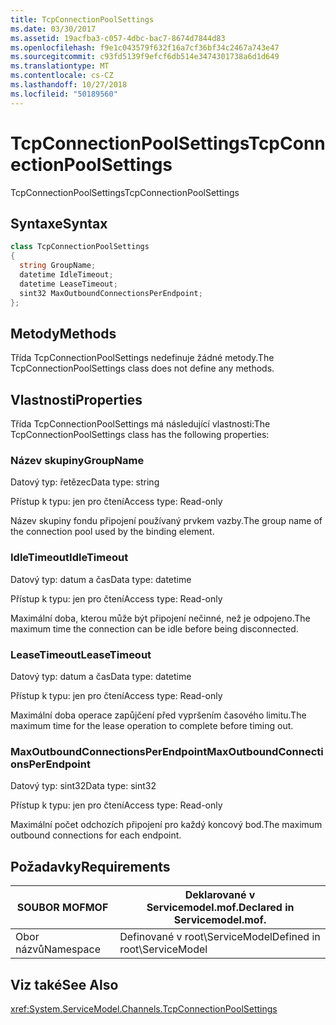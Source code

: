 ```yaml
---
title: TcpConnectionPoolSettings
ms.date: 03/30/2017
ms.assetid: 19acfba3-c057-4dbc-bac7-8674d7844d83
ms.openlocfilehash: f9e1c043579f632f16a7cf36bf34c2467a743e47
ms.sourcegitcommit: c93fd5139f9efcf6db514e3474301738a6d1d649
ms.translationtype: MT
ms.contentlocale: cs-CZ
ms.lasthandoff: 10/27/2018
ms.locfileid: "50189560"
---
```

# <a name="tcpconnectionpoolsettings"></a><span data-ttu-id="b8cdb-102">TcpConnectionPoolSettings</span><span class="sxs-lookup"><span data-stu-id="b8cdb-102">TcpConnectionPoolSettings</span></span>
<span data-ttu-id="b8cdb-103">TcpConnectionPoolSettings</span><span class="sxs-lookup"><span data-stu-id="b8cdb-103">TcpConnectionPoolSettings</span></span>  
  
## <a name="syntax"></a><span data-ttu-id="b8cdb-104">Syntaxe</span><span class="sxs-lookup"><span data-stu-id="b8cdb-104">Syntax</span></span>  
  
```csharp
class TcpConnectionPoolSettings  
{  
  string GroupName;  
  datetime IdleTimeout;  
  datetime LeaseTimeout;  
  sint32 MaxOutboundConnectionsPerEndpoint;  
};  
```  
  
## <a name="methods"></a><span data-ttu-id="b8cdb-105">Metody</span><span class="sxs-lookup"><span data-stu-id="b8cdb-105">Methods</span></span>  
 <span data-ttu-id="b8cdb-106">Třída TcpConnectionPoolSettings nedefinuje žádné metody.</span><span class="sxs-lookup"><span data-stu-id="b8cdb-106">The TcpConnectionPoolSettings class does not define any methods.</span></span>  
  
## <a name="properties"></a><span data-ttu-id="b8cdb-107">Vlastnosti</span><span class="sxs-lookup"><span data-stu-id="b8cdb-107">Properties</span></span>  
 <span data-ttu-id="b8cdb-108">Třída TcpConnectionPoolSettings má následující vlastnosti:</span><span class="sxs-lookup"><span data-stu-id="b8cdb-108">The TcpConnectionPoolSettings class has the following properties:</span></span>  
  
### <a name="groupname"></a><span data-ttu-id="b8cdb-109">Název skupiny</span><span class="sxs-lookup"><span data-stu-id="b8cdb-109">GroupName</span></span>  
 <span data-ttu-id="b8cdb-110">Datový typ: řetězec</span><span class="sxs-lookup"><span data-stu-id="b8cdb-110">Data type: string</span></span>  
  
 <span data-ttu-id="b8cdb-111">Přístup k typu: jen pro čtení</span><span class="sxs-lookup"><span data-stu-id="b8cdb-111">Access type: Read-only</span></span>  
  
 <span data-ttu-id="b8cdb-112">Název skupiny fondu připojení používaný prvkem vazby.</span><span class="sxs-lookup"><span data-stu-id="b8cdb-112">The group name of the connection pool used by the binding element.</span></span>  
  
### <a name="idletimeout"></a><span data-ttu-id="b8cdb-113">IdleTimeout</span><span class="sxs-lookup"><span data-stu-id="b8cdb-113">IdleTimeout</span></span>  
 <span data-ttu-id="b8cdb-114">Datový typ: datum a čas</span><span class="sxs-lookup"><span data-stu-id="b8cdb-114">Data type: datetime</span></span>  
  
 <span data-ttu-id="b8cdb-115">Přístup k typu: jen pro čtení</span><span class="sxs-lookup"><span data-stu-id="b8cdb-115">Access type: Read-only</span></span>  
  
 <span data-ttu-id="b8cdb-116">Maximální doba, kterou může být připojení nečinné, než je odpojeno.</span><span class="sxs-lookup"><span data-stu-id="b8cdb-116">The maximum time the connection can be idle before being disconnected.</span></span>  
  
### <a name="leasetimeout"></a><span data-ttu-id="b8cdb-117">LeaseTimeout</span><span class="sxs-lookup"><span data-stu-id="b8cdb-117">LeaseTimeout</span></span>  
 <span data-ttu-id="b8cdb-118">Datový typ: datum a čas</span><span class="sxs-lookup"><span data-stu-id="b8cdb-118">Data type: datetime</span></span>  
  
 <span data-ttu-id="b8cdb-119">Přístup k typu: jen pro čtení</span><span class="sxs-lookup"><span data-stu-id="b8cdb-119">Access type: Read-only</span></span>  
  
 <span data-ttu-id="b8cdb-120">Maximální doba operace zapůjčení před vypršením časového limitu.</span><span class="sxs-lookup"><span data-stu-id="b8cdb-120">The maximum time for the lease operation to complete before timing out.</span></span>  
  
### <a name="maxoutboundconnectionsperendpoint"></a><span data-ttu-id="b8cdb-121">MaxOutboundConnectionsPerEndpoint</span><span class="sxs-lookup"><span data-stu-id="b8cdb-121">MaxOutboundConnectionsPerEndpoint</span></span>  
 <span data-ttu-id="b8cdb-122">Datový typ: sint32</span><span class="sxs-lookup"><span data-stu-id="b8cdb-122">Data type: sint32</span></span>  
  
 <span data-ttu-id="b8cdb-123">Přístup k typu: jen pro čtení</span><span class="sxs-lookup"><span data-stu-id="b8cdb-123">Access type: Read-only</span></span>  
  
 <span data-ttu-id="b8cdb-124">Maximální počet odchozích připojení pro každý koncový bod.</span><span class="sxs-lookup"><span data-stu-id="b8cdb-124">The maximum outbound connections for each endpoint.</span></span>  
  
## <a name="requirements"></a><span data-ttu-id="b8cdb-125">Požadavky</span><span class="sxs-lookup"><span data-stu-id="b8cdb-125">Requirements</span></span>  
  
|<span data-ttu-id="b8cdb-126">SOUBOR MOF</span><span class="sxs-lookup"><span data-stu-id="b8cdb-126">MOF</span></span>|<span data-ttu-id="b8cdb-127">Deklarované v Servicemodel.mof.</span><span class="sxs-lookup"><span data-stu-id="b8cdb-127">Declared in Servicemodel.mof.</span></span>|  
|---------|-----------------------------------|  
|<span data-ttu-id="b8cdb-128">Obor názvů</span><span class="sxs-lookup"><span data-stu-id="b8cdb-128">Namespace</span></span>|<span data-ttu-id="b8cdb-129">Definované v root\ServiceModel</span><span class="sxs-lookup"><span data-stu-id="b8cdb-129">Defined in root\ServiceModel</span></span>|  
  
## <a name="see-also"></a><span data-ttu-id="b8cdb-130">Viz také</span><span class="sxs-lookup"><span data-stu-id="b8cdb-130">See Also</span></span>  
 <xref:System.ServiceModel.Channels.TcpConnectionPoolSettings>
